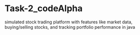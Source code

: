# Task-2_codeAlpha
simulated stock trading platform with features like market data, buying/selling stocks, and tracking portfolio performance in java
